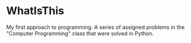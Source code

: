 # WhatIsThis
My first approach to programming. A series of assigned problems in the "Computer Programming" class that were solved in Python.
